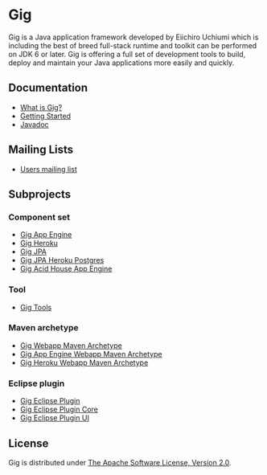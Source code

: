 Gig
===
Gig is a Java application framework developed by Eiichiro Uchiumi which is 
including the best of breed full-stack runtime and toolkit can be performed on 
JDK 6 or later. Gig is offering a full set of development tools to build, deploy 
and maintain your Java applications more easily and quickly.

Documentation
-------------
* [What is Gig?](gig/wiki)
* [Getting Started](gig/wiki/Getting-Started)
* [Javadoc](http://apidocs.eiichiro.org/gig/)

Mailing Lists
-------------
* [Users mailing list](http://groups.google.com/group/gig-users)

Subprojects
-----------
### Component set
* [Gig App Engine](https://github.com/eiichiro/gig-appengine)
* [Gig Heroku](https://github.com/eiichiro/gig-heroku)
* [Gig JPA](https://github.com/eiichiro/gig-jpa)
* [Gig JPA Heroku Postgres](https://github.com/eiichiro/gig-jpa-heroku-postgres)
* [Gig Acid House App Engine](https://github.com/eiichiro/gig-acidhouse-appengine)

### Tool
* [Gig Tools](https://github.com/eiichiro/gig-tools)

### Maven archetype
* [Gig Webapp Maven Archetype](https://github.com/eiichiro/gig-archetype-webapp)
* [Gig App Engine Webapp Maven Archetype](https://github.com/eiichiro/gig-archetype-appengine)
* [Gig Heroku Webapp Maven Archetype](https://github.com/eiichiro/gig-archetype-heroku)

### Eclipse plugin
* [Gig Eclipse Plugin](https://github.com/eiichiro/org.eiichiro.gig)
* [Gig Eclipse Plugin Core](https://github.com/eiichiro/org.eiichiro.gig.eclipse.core)
* [Gig Eclipse Plugin UI](https://github.com/eiichiro/org.eiichiro.gig.eclipse.ui)

License
-------
Gig is distributed under [The Apache Software License, Version 2.0](http://www.apache.org/licenses/LICENSE-2.0).
